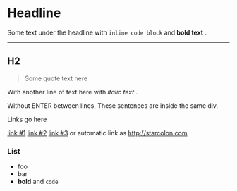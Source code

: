 # Headline

Some text under the headline with `inline code block` and **bold text** .

---

## H2

> Some quote text here

With another line of text here with *italic text* .

Without ENTER between lines,
These sentences are inside the same div.

Links go here

[link #1](http://localhost/)
[link #2](https://google.com)
[link #3](http://starcolon.com)
or automatic link as http://starcolon.com

### List

  - foo
  - bar
  - **bold** and `code`

